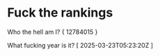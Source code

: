 # Fuck the rankings

Who the hell am I?
{ 12784015 }

What fucking year is it?
[ 2025-03-23T05:23:20Z ]
